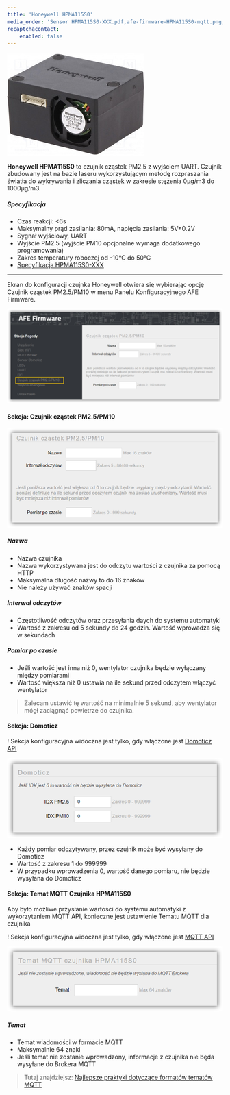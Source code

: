 ```yaml
---
title: 'Honeywell HPMA115S0'
media_order: 'Sensor HPMA115S0-XXX.pdf,afe-firmware-HPMA115S0-mqtt.png,afe-firmware-HPMA115S0-domoticz.png,afe-firmware-HPMA115S0-czujnik.png,afe-firmware-HPMA115S0.png,SensorHoneywellHPMA115S0.jpg'
recaptchacontact:
    enabled: false
---
```


![](SensorHoneywellHPMA115S0.jpg)

**Honeywell HPMA115S0** to czujnik cząstek PM2.5 z wyjściem UART. Czujnik zbudowany jest na bazie laseru wykorzystującym metodę rozpraszania światła do wykrywania i zliczania cząstek w zakresie stężenia 0µg/m3 do 1000µg/m3. 

##### Specyfikacja
* Czas reakcji: <6s
* Maksymalny prąd zasilania: 80mA, napięcia zasilania: 5V±0.2V
* Sygnał wyjściowy, UART
* Wyjście PM2.5 (wyjście PM10 opcjonalne wymaga dodatkowego programowania)
* Zakres temperatury roboczej od -10°C do 50°C
* [Specyfikacja HPMA115S0-XXX](Sensor%20HPMA115S0-XXX.pdf)

---

Ekran do konfiguracji czujnka Honeywell otwiera się wybierając opcję Czujnik cząstek PM2.5/PM10 w menu Panelu Konfiguracyjnego AFE Firmware.

![](afe-firmware-HPMA115S0.png)

#### Sekcja: Czujnik cząstek PM2.5/PM10

![](afe-firmware-HPMA115S0-czujnik.png)

##### Nazwa
* Nazwa czujnika
* Nazwa wykorzystywana jest do odczytu wartości z czujnika za pomocą HTTP
* Maksymalna długość nazwy to do 16 znaków
* Nie należy używać znaków spacji

##### Interwał odczytów
* Częstotliwość odczytów oraz przesyłania daych do systemu automatyki
* Wartość z zakresu od 5 sekundy do 24 godzin. Wartość wprowadza się w sekundach

##### Pomiar po czasie
* Jeśli wartość jest inna niż 0, wentylator czujnika będzie wyłączany między pomiarami
* Wartość większa niż 0 ustawia na ile sekund przed odczytem włączyć wentylator

> Zalecam ustawić tę wartość na minimalnie 5 sekund, aby wentylator mógł zaciągnąć powietrze do czujnika.

#### Sekcja: Domoticz

! Sekcja konfiguracyjna widoczna jest tylko, gdy włączone jest [Domoticz API](/konfiguracja/konfiguracja-urzadzenia/konfiguracja-urzadzenia)

![](afe-firmware-HPMA115S0-domoticz.png)

* Każdy pomiar odczytywany, przez czujnik może być wysyłany do Domoticz
* Wartość z zakresu 1 do 999999
* W przypadku wprowadzenia 0, wartość danego pomiaru, nie będzie wysyłana do Domoticz

#### Sekcja: Temat MQTT Czujnika HPMA115S0

Aby było możliwe przysłanie wartości do systemu automatyki z wykorzytaniem MQTT API, konieczne jest ustawienie Tematu MQTT dla czujnika

! Sekcja konfiguracyjna widoczna jest tylko, gdy włączone jest [MQTT API](/konfiguracja/konfiguracja-urzadzenia/konfiguracja-urzadzenia)

![](afe-firmware-HPMA115S0-mqtt.png)

##### Temat
* Temat wiadomości w formacie MQTT
* Maksymalnie 64 znaki
* Jeśli temat nie zostanie wprowadzony, informacje z czujnika nie będa wysyłane do Brokera MQTT

> Tutaj znajdziejsz: [Najlepsze praktyki dotyczące formatów tematów MQTT](/integracja-api/mqtt/tematy-mqtt-najlepsze-praktyki)